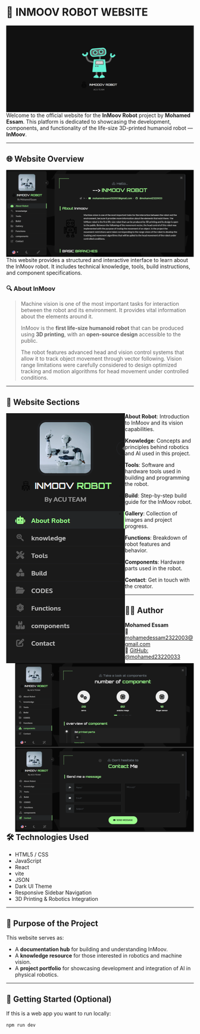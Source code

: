 # 🤖 INMOOV ROBOT WEBSITE
<p><img align="left" src="https://github.com/mohamed23220033/INMOOVV/blob/main/Capture2.PNG" alt="mohamed23220033" /></p>


Welcome to the official website for the **InMoov Robot** project by **Mohamed Essam**. This platform is dedicated to showcasing the development, components, and functionality of the life-size 3D-printed humanoid robot — **InMoov**.

---

## 🌐 Website Overview
<p><img align="left" src="https://github.com/mohamed23220033/INMOOVV/blob/main/Capture.PNG" alt="mohamed23220033" /></p>

This website provides a structured and interactive interface to learn about the InMoov robot. It includes technical knowledge, tools, build instructions, and component specifications.

### 🔍 About InMoov

> Machine vision is one of the most important tasks for interaction between the robot and its environment. It provides vital information about the elements around it.  
>  
> InMoov is the **first life-size humanoid robot** that can be produced using **3D printing**, with an **open-source design** accessible to the public.  
>  
> The robot features advanced head and vision control systems that allow it to track object movement through vector following. Vision range limitations were carefully considered to design optimized tracking and motion algorithms for head movement under controlled conditions.

---

## 📂 Website Sections
<p><img align="left" src="https://github.com/mohamed23220033/INMOOVV/blob/main/Capture60.PNG" alt="mohamed23220033" /></p>


- **About Robot**: Introduction to InMoov and its vision capabilities.
- **Knowledge**: Concepts and principles behind robotics and AI used in this project.
- **Tools**: Software and hardware tools used in building and programming the robot.
- **Build**: Step-by-step build guide for the InMoov robot.
- **Gallery**: Collection of images and project progress.
- **Functions**: Breakdown of robot features and behavior.
- **Components**: Hardware parts used in the robot.
   <p><img align="left" src="https://github.com/mohamed23220033/INMOOVV/blob/main/Capture20.PNG" alt="mohamed23220033" /></p>

- **Contact**: Get in touch with the creator.
  <p><img align="left" src="https://github.com/mohamed23220033/INMOOVV/blob/main/Capture10.PNG" alt="mohamed23220033" /></p>

---

## 👨‍💻 Author

**Mohamed Essam**  
📧 [mohamedessam2322003@gmail.com](mailto:mohamedessam2322003@gmail.com)  
🐙 [GitHub: @mohamed23220033](https://github.com/mohamed23220033)

---

## 🛠️ Technologies Used

- HTML5 / CSS
- JavaScript
- React
- vite
- JSON
- Dark UI Theme
- Responsive Sidebar Navigation
- 3D Printing & Robotics Integration

---

## 🧠 Purpose of the Project

This website serves as:
- A **documentation hub** for building and understanding InMoov.
- A **knowledge resource** for those interested in robotics and machine vision.
- A **project portfolio** for showcasing development and integration of AI in physical robotics.

---

## 🚀 Getting Started (Optional)

If this is a web app you want to run locally:

```bash
npm run dev

